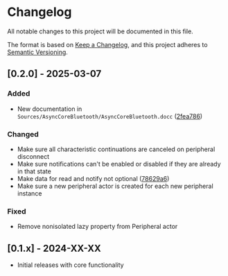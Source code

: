 # Changelog

All notable changes to this project will be documented in this file.

The format is based on [Keep a Changelog](https://keepachangelog.com/en/1.0.0/),
and this project adheres to [Semantic Versioning](https://semver.org/spec/v2.0.0.html).

## [0.2.0] - 2025-03-07

### Added
- New documentation in `Sources/AsyncCoreBluetooth/AsyncCoreBluetooth.docc` ([2fea786](https://github.com/meech-ward/AsyncCoreBluetooth/commit/2fea7860a82112ca6fa8afa2b130239674761c81))

### Changed
- Make sure all characteristic continuations are canceled on peripheral disconnect
- Make sure notifications can't be enabled or disabled if they are already in that state
- Make data for read and notify not optional ([78629a6](https://github.com/meech-ward/AsyncCoreBluetooth/commit/78629a694a84165df5959ff916ea564c86bfdfd4))
- Make sure a new peripheral actor is created for each new peripheral instance

### Fixed
- Remove nonisolated lazy property from Peripheral actor

## [0.1.x] - 2024-XX-XX

- Initial releases with core functionality
